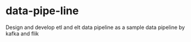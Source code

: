 # data-pipe-line
Design and develop etl and elt data pipeline as a sample data pipeline by kafka and flik
